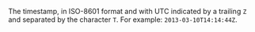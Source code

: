 The timestamp, in ISO-8601 format and with UTC indicated by a trailing
`Z` and separated by the character `T`. For example:
`2013-03-10T14:14:44Z`.